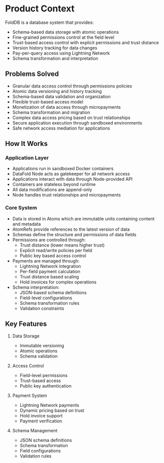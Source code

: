 # Product Context

FoldDB is a database system that provides:
- Schema-based data storage with atomic operations
- Fine-grained permissions control at the field level
- Trust-based access control with explicit permissions and trust distance
- Version history tracking for data changes
- Pay-per-query access using Lightning Network
- Schema transformation and interpretation

## Problems Solved
- Granular data access control through permissions policies
- Atomic data versioning and history tracking
- Schema-based data validation and organization
- Flexible trust-based access model
- Monetization of data access through micropayments
- Schema transformation and migration
- Complex data access pricing based on trust relationships
- Secure application execution through sandboxed environments
- Safe network access mediation for applications

## How It Works

### Application Layer
- Applications run in sandboxed Docker containers
- DataFold Node acts as gatekeeper for all network access
- Applications interact with data through Node-provided API
- Containers are stateless beyond runtime
- All data modifications are append-only
- Node handles trust relationships and micropayments

### Core System
- Data is stored in Atoms which are immutable units containing content and metadata
- AtomRefs provide references to the latest version of data
- Schemas define the structure and permissions of data fields
- Permissions are controlled through:
  - Trust distance (lower means higher trust)
  - Explicit read/write policies per field
  - Public key based access control
- Payments are managed through:
  - Lightning Network integration
  - Per-field payment calculation
  - Trust distance based scaling
  - Hold invoices for complex operations
- Schema interpretation:
  - JSON-based schema definitions
  - Field-level configurations
  - Schema transformation rules
  - Validation constraints

## Key Features
1. Data Storage
   - Immutable versioning
   - Atomic operations
   - Schema validation

2. Access Control
   - Field-level permissions
   - Trust-based access
   - Public key authentication

3. Payment System
   - Lightning Network payments
   - Dynamic pricing based on trust
   - Hold invoice support
   - Payment verification

4. Schema Management
   - JSON schema definitions
   - Schema transformation
   - Field configurations
   - Validation rules
